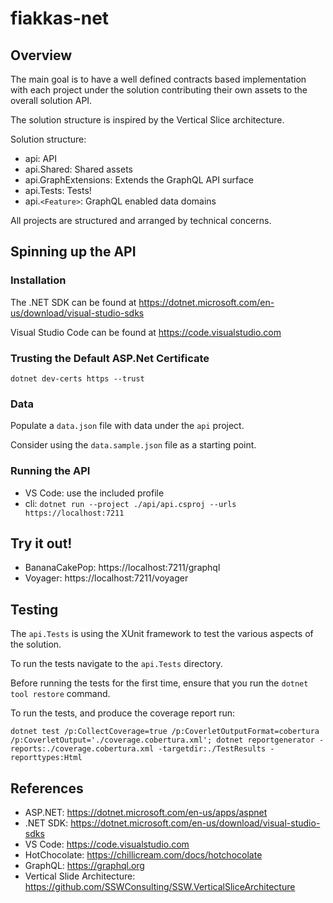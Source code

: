 # fiakkas-net

## Overview

The main goal is to have a well defined contracts based implementation with each project under the solution contributing their own assets to the overall solution API.

The solution structure is inspired by the Vertical Slice architecture.

Solution structure:

- api: API
- api.Shared: Shared assets
- api.GraphExtensions: Extends the GraphQL API surface
- api.Tests: Tests!
- api.`<Feature>`: GraphQL enabled data domains

All projects are structured and arranged by technical concerns.

## Spinning up the API

### Installation

The .NET SDK can be found at https://dotnet.microsoft.com/en-us/download/visual-studio-sdks

Visual Studio Code can be found at https://code.visualstudio.com

### Trusting the Default ASP.Net Certificate

`dotnet dev-certs https --trust`

### Data

Populate a `data.json` file with data under the `api` project.

Consider using the `data.sample.json` file as a starting point.

### Running the API

- VS Code: use the included profile
- cli: `dotnet run --project ./api/api.csproj --urls https://localhost:7211`

## Try it out!

- BananaCakePop: https://localhost:7211/graphql
- Voyager: https://localhost:7211/voyager

## Testing

The `api.Tests` is using the XUnit framework to test the various aspects of the solution.

To run the tests navigate to the `api.Tests` directory.

Before running the tests for the first time, ensure that you run the `dotnet tool restore` command.

To run the tests, and produce the coverage report run:

`dotnet test /p:CollectCoverage=true /p:CoverletOutputFormat=cobertura /p:CoverletOutput='./coverage.cobertura.xml'; dotnet reportgenerator -reports:./coverage.cobertura.xml -targetdir:./TestResults -reporttypes:Html`

## References

- ASP.NET: https://dotnet.microsoft.com/en-us/apps/aspnet
- .NET SDK: https://dotnet.microsoft.com/en-us/download/visual-studio-sdks
- VS Code: https://code.visualstudio.com
- HotChocolate: https://chillicream.com/docs/hotchocolate
- GraphQL: https://graphql.org
- Vertical Slide Architecture: https://github.com/SSWConsulting/SSW.VerticalSliceArchitecture
